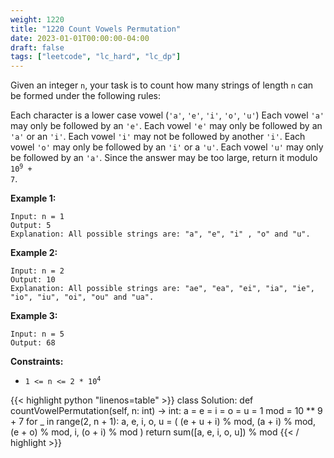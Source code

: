 ```yaml
---
weight: 1220
title: "1220 Count Vowels Permutation"
date: 2023-01-01T00:00:00-04:00
draft: false
tags: ["leetcode", "lc_hard", "lc_dp"]
---
```


Given an integer `n`, your task is to count how many strings of length `n` can be formed under the following rules:

Each character is a lower case vowel (`'a'`, `'e'`, `'i'`, `'o'`, `'u'`)
Each vowel `'a'` may only be followed by an `'e'`.
Each vowel `'e'` may only be followed by an `'a'` or an `'i'`.
Each vowel `'i'` may not be followed by another `'i'`.
Each vowel `'o'` may only be followed by an `'i'` or a `'u'`.
Each vowel `'u'` may only be followed by an `'a'`.
Since the answer may be too large, return it modulo <code>10<sup>9</sup> + 7</code>.

**Example 1:**
```
Input: n = 1
Output: 5
Explanation: All possible strings are: "a", "e", "i" , "o" and "u".
```
**Example 2:**
```
Input: n = 2
Output: 10
Explanation: All possible strings are: "ae", "ea", "ei", "ia", "ie", "io", "iu", "oi", "ou" and "ua".
```
**Example 3:**
```
Input: n = 5
Output: 68
```

**Constraints:**
- <code>1 <= n <= 2 * 10<sup>4</sup></code>

<div class="tabs"></div>
<div class="tab-content">
<div id="python" class="lang">
{{< highlight python "linenos=table" >}}
class Solution:
    def countVowelPermutation(self, n: int) -> int:
     a = e = i = o = u = 1
     mod = 10 ** 9 + 7
     for _ in range(2, n + 1):
         a, e, i, o, u = (
             (e + u + i) % mod,
             (a + i) % mod,
             (e + o) % mod,
             i,
             (o + i) % mod 
         )
     return sum([a, e, i, o, u]) % mod
{{< / highlight >}}
</div>
</div>
